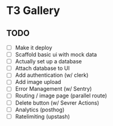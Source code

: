 # T3 Gallery

## TODO

- [ ] Make it deploy
- [ ] Scaffold basic ui with mock data
- [ ] Actually set up a database
- [ ] Attach database to UI
- [ ] Add authentication (w/ clerk)
- [ ] Add image upload
- [ ] Error Management (w/ Sentry)
- [ ] Routing / image page (parallel route)
- [ ] Delete button (w/ Sevrer Actions)
- [ ] Analytics (posthog)
- [ ] Ratelimiting (upstash)
